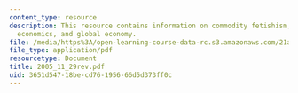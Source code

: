 ```yaml
---
content_type: resource
description: This resource contains information on commodity fetishism, modern, liberal
  economics, and global economy.
file: /media/https%3A/open-learning-course-data-rc.s3.amazonaws.com/21a-260-culture-embodiment-and-the-senses-fall-2005/3651d54718becd76195666d5d373ff0c_2005_11_29rev.pdf
file_type: application/pdf
resourcetype: Document
title: 2005_11_29rev.pdf
uid: 3651d547-18be-cd76-1956-66d5d373ff0c
---
```

